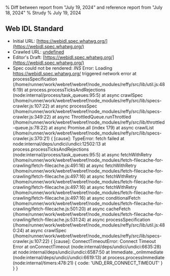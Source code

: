 % Diff between report from "July 19, 2024" and reference report from "July 18, 2024"
% Strudy
% July 19, 2024

## Web IDL Standard

- Initial URL: [https://webidl.spec.whatwg.org/](https://webidl.spec.whatwg.org/)
- Crawled URL: [undefined](undefined)
- Editor's Draft: [https://webidl.spec.whatwg.org/](https://webidl.spec.whatwg.org/)
- Spec could not be rendered: *INS* Error: Loading https://webidl.spec.whatwg.org/ triggered network error
    at processSpecification (/home/runner/work/webref/webref/node_modules/reffy/src/lib/util.js:486:19)
    at process.processTicksAndRejections (node:internal/process/task_queues:95:5)
    at async crawlSpec (/home/runner/work/webref/webref/node_modules/reffy/src/lib/specs-crawler.js:107:22)
    at async processSpec (/home/runner/work/webref/webref/node_modules/reffy/src/lib/specs-crawler.js:349:22)
    at async ThrottledQueue.runThrottled (/home/runner/work/webref/webref/node_modules/reffy/src/lib/throttled-queue.js:78:22)
    at async Promise.all (index 179)
    at async crawlList (/home/runner/work/webref/webref/node_modules/reffy/src/lib/specs-crawler.js:370:21) {
  [cause]: TypeError: fetch failed
      at node:internal/deps/undici/undici:12502:13
      at process.processTicksAndRejections (node:internal/process/task_queues:95:5)
      at async fetchWithRetry (/home/runner/work/webref/webref/node_modules/fetch-filecache-for-crawling/fetch-filecache.js:491:16)
      at async fetchWithRetry (/home/runner/work/webref/webref/node_modules/fetch-filecache-for-crawling/fetch-filecache.js:497:16)
      at async fetchWithRetry (/home/runner/work/webref/webref/node_modules/fetch-filecache-for-crawling/fetch-filecache.js:497:16)
      at async fetchWithRetry (/home/runner/work/webref/webref/node_modules/fetch-filecache-for-crawling/fetch-filecache.js:497:16)
      at async conditionalFetch (/home/runner/work/webref/webref/node_modules/fetch-filecache-for-crawling/fetch-filecache.js:501:20)
      at async cacheFetch (/home/runner/work/webref/webref/node_modules/fetch-filecache-for-crawling/fetch-filecache.js:531:24)
      at async processSpecification (/home/runner/work/webref/webref/node_modules/reffy/src/lib/util.js:480:24)
      at async crawlSpec (/home/runner/work/webref/webref/node_modules/reffy/src/lib/specs-crawler.js:107:22) {
    [cause]: ConnectTimeoutError: Connect Timeout Error
        at onConnectTimeout (node:internal/deps/undici/undici:6635:28)
        at node:internal/deps/undici/undici:6587:50
        at Immediate._onImmediate (node:internal/deps/undici/undici:6619:13)
        at process.processImmediate (node:internal/timers:478:21) {
      code: 'UND_ERR_CONNECT_TIMEOUT'
    }
  }
}



